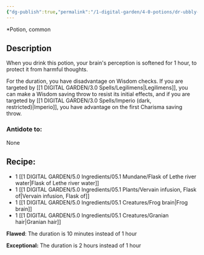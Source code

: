 ```yaml
---
{"dg-publish":true,"permalink":"/1-digital-garden/4-0-potions/dr-ubbly-s-oblivious-unction/","tags":["potion","extracurricular","common"]}
---
```


*Potion, common 

## Description

When you drink this potion, your brain's perception is softened for 1 hour, to protect it from harmful thoughts.

For the duration, you have disadvantage on Wisdom checks. If you are targeted by [[1 DIGITAL GARDEN/3.0 Spells/Legilimens\|Legilimens]], you can make a Wisdom saving throw to resist its initial effects, and if you are targeted by [[1 DIGITAL GARDEN/3.0 Spells/Imperio (dark, restricted)\|Imperio]], you have advantage on the first Charisma saving throw.

### Antidote to: 
None

## Recipe:

- 1 [[1 DIGITAL GARDEN/5.0 Ingredients/05.1 Mundane/Flask of Lethe river water\|Flask of Lethe river water]]
- 1 [[1 DIGITAL GARDEN/5.0 Ingredients/05.1 Plants/Vervain infusion, Flask of\|Vervain infusion, Flask of]]
- 1 [[1 DIGITAL GARDEN/5.0 Ingredients/05.1 Creatures/Frog brain\|Frog brain]]
- 1 [[1 DIGITAL GARDEN/5.0 Ingredients/05.1 Creatures/Granian hair\|Granian hair]]

**Flawed**:
The duration is 10 minutes instead of 1 hour

**Exceptional:** 
The duration is 2 hours instead of 1 hour